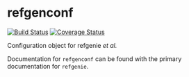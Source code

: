 # refgenconf

[![Build Status](https://travis-ci.org/databio/refgenconf.svg?branch=master)](https://travis-ci.org/databio/refgenconf)
[![Coverage Status](https://coveralls.io/repos/github/vreuter/refgenconf/badge.svg?branch=master)](https://coveralls.io/github/vreuter/refgenconf?branch=master)

Configuration object for refgenie *et al.*

Documentation for `refgenconf` can be found with the primary documentation for `refgenie`.
